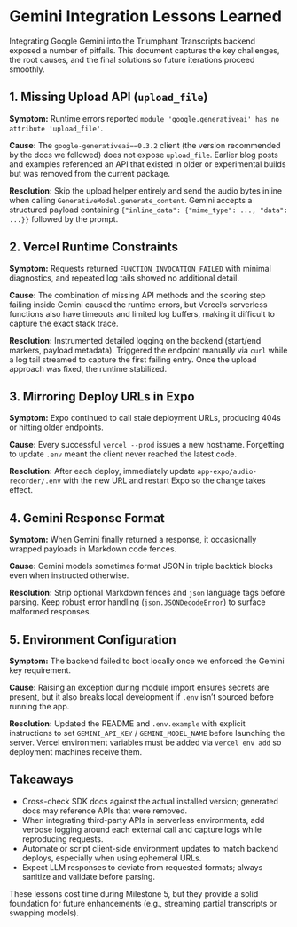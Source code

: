 # Gemini Integration Lessons Learned

Integrating Google Gemini into the Triumphant Transcripts backend exposed a number of pitfalls. This document captures the key challenges, the root causes, and the final solutions so future iterations proceed smoothly.

## 1. Missing Upload API (`upload_file`)

**Symptom:** Runtime errors reported `module 'google.generativeai' has no attribute 'upload_file'`.

**Cause:** The `google-generativeai==0.3.2` client (the version recommended by the docs we followed) does not expose `upload_file`. Earlier blog posts and examples referenced an API that existed in older or experimental builds but was removed from the current package.

**Resolution:** Skip the upload helper entirely and send the audio bytes inline when calling `GenerativeModel.generate_content`. Gemini accepts a structured payload containing `{"inline_data": {"mime_type": ..., "data": ...}}` followed by the prompt.

## 2. Vercel Runtime Constraints

**Symptom:** Requests returned `FUNCTION_INVOCATION_FAILED` with minimal diagnostics, and repeated log tails showed no additional detail.

**Cause:** The combination of missing API methods and the scoring step failing inside Gemini caused the runtime errors, but Vercel’s serverless functions also have timeouts and limited log buffers, making it difficult to capture the exact stack trace.

**Resolution:** Instrumented detailed logging on the backend (start/end markers, payload metadata). Triggered the endpoint manually via `curl` while a log tail streamed to capture the first failing entry. Once the upload approach was fixed, the runtime stabilized.

## 3. Mirroring Deploy URLs in Expo

**Symptom:** Expo continued to call stale deployment URLs, producing 404s or hitting older endpoints.

**Cause:** Every successful `vercel --prod` issues a new hostname. Forgetting to update `.env` meant the client never reached the latest code.

**Resolution:** After each deploy, immediately update `app-expo/audio-recorder/.env` with the new URL and restart Expo so the change takes effect.

## 4. Gemini Response Format

**Symptom:** When Gemini finally returned a response, it occasionally wrapped payloads in Markdown code fences.

**Cause:** Gemini models sometimes format JSON in triple backtick blocks even when instructed otherwise.

**Resolution:** Strip optional Markdown fences and `json` language tags before parsing. Keep robust error handling (`json.JSONDecodeError`) to surface malformed responses.

## 5. Environment Configuration

**Symptom:** The backend failed to boot locally once we enforced the Gemini key requirement.

**Cause:** Raising an exception during module import ensures secrets are present, but it also breaks local development if `.env` isn’t sourced before running the app.

**Resolution:** Updated the README and `.env.example` with explicit instructions to set `GEMINI_API_KEY` / `GEMINI_MODEL_NAME` before launching the server. Vercel environment variables must be added via `vercel env add` so deployment machines receive them.

## Takeaways

- Cross-check SDK docs against the actual installed version; generated docs may reference APIs that were removed.
- When integrating third-party APIs in serverless environments, add verbose logging around each external call and capture logs while reproducing requests.
- Automate or script client-side environment updates to match backend deploys, especially when using ephemeral URLs.
- Expect LLM responses to deviate from requested formats; always sanitize and validate before parsing.

These lessons cost time during Milestone 5, but they provide a solid foundation for future enhancements (e.g., streaming partial transcripts or swapping models).

